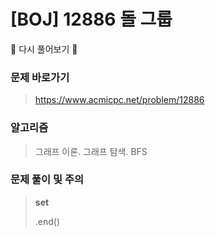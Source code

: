 # [BOJ] 12886 돌 그룹

🤍 다시 풀어보기 🤍 

### 문제 바로가기

>  https://www.acmicpc.net/problem/12886

### 알고리즘

> 그래프 이론. 그래프 탐색. BFS

### 문제 풀이 및 주의

> **set**
>
> .end()